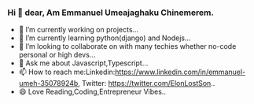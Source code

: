 ### Hi 👋 dear, Am Emmanuel Umeajaghaku Chinemerem.
- 🔭 I’m currently working on projects...
- 🌱 I’m currently learning python(django) and Nodejs...
- 👯 I’m looking to collaborate on with many techies whether no-code personal or high devs...
- 💬 Ask me about Javascript,Typescript...
- 📫 How to reach me:Linkedin:https://www.linkedin.com/in/emmanuel-umeh-35078924b,
Twitter: https://twitter.com/ElonLostSon..
- 😄 Love Reading,Coding,Entrepreneur Vibes.. 

